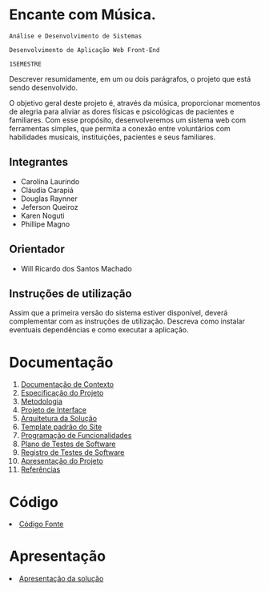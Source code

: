 # Encante com Música.

`Análise e Desenvolvimento de Sistemas`

`Desenvolvimento de Aplicação Web Front-End`

`1SEMESTRE`

Descrever resumidamente, em um ou dois parágrafos, o projeto que está sendo desenvolvido.

O objetivo geral deste projeto é, através da música, proporcionar momentos de alegria para aliviar as dores físicas e psicológicas de pacientes e familiares.
 Com esse propósito, desenvolveremos um sistema web com ferramentas simples, que permita a conexão entre voluntários com habilidades musicais, instituições, pacientes e seus familiares.
 
## Integrantes

* Carolina Laurindo
* Cláudia Carapiá
* Douglas Raynner
* Jeferson Queiroz 
* Karen Noguti 
* Phillipe Magno
## Orientador

* Will Ricardo dos Santos Machado

## Instruções de utilização

Assim que a primeira versão do sistema estiver disponível, deverá complementar com as instruções de utilização. Descreva como instalar eventuais dependências e como executar a aplicação.

# Documentação

<ol>
<li><a href="docs/01-Documentação de Contexto.md"> Documentação de Contexto</a></li>
<li><a href="docs/02-Especificação do Projeto.md"> Especificação do Projeto</a></li>
<li><a href="docs/03-Metodologia.md"> Metodologia</a></li>
<li><a href="docs/04-Projeto de Interface.md"> Projeto de Interface</a></li>
<li><a href="docs/05-Arquitetura da Solução.md"> Arquitetura da Solução</a></li>
<li><a href="docs/06-Template padrão do Site.md"> Template padrão do Site</a></li>
<li><a href="docs/07-Programação de Funcionalidades.md"> Programação de Funcionalidades</a></li>
<li><a href="docs/08-Plano de Testes de Software.md"> Plano de Testes de Software</a></li>
<li><a href="docs/09-Registro de Testes de Software.md"> Registro de Testes de Software</a></li>
<li><a href="docs/10-Apresentação do Projeto.md"> Apresentação do Projeto</a></li>
<li><a href="docs/11-Referências.md"> Referências</a></li>
</ol>

# Código

<li><a href="src/README.md"> Código Fonte</a></li>

# Apresentação

<li><a href="presentation/README.md"> Apresentação da solução</a></li>

